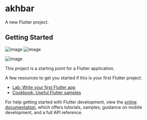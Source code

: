 # akhbar

A new Flutter project.

## Getting Started


![image](https://github.com/aiibd3/Akhbar/assets/114152030/57cfae97-3384-4561-a6c5-782128136a1e)      ![image](https://github.com/aiibd3/Akhbar/assets/114152030/57cfae97-3384-4561-a6c5-782128136a1e)


![image](https://github.com/aiibd3/Akhbar/assets/114152030/57cfae97-3384-4561-a6c5-782128136a1e)

This project is a starting point for a Flutter application.

A few resources to get you started if this is your first Flutter project:

- [Lab: Write your first Flutter app](https://docs.flutter.dev/get-started/codelab)
- [Cookbook: Useful Flutter samples](https://docs.flutter.dev/cookbook)

For help getting started with Flutter development, view the
[online documentation](https://docs.flutter.dev/), which offers tutorials,
samples, guidance on mobile development, and a full API reference.
